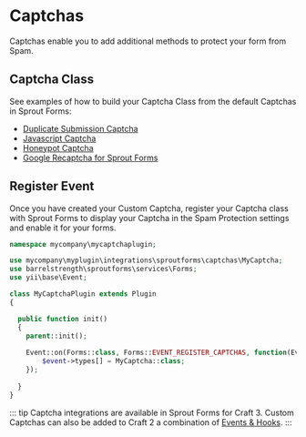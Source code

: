 # Captchas

Captchas enable you to add additional methods to protect your form from Spam.

## Captcha Class

See examples of how to build your Captcha Class from the default Captchas in Sprout Forms:

- [Duplicate Submission Captcha](https://github.com/barrelstrength/craft-sprout-forms/blob/v3/src/captchas/DuplicateCaptcha.php)
- [Javascript Captcha](https://github.com/barrelstrength/craft-sprout-forms/blob/v3/src/captchas/JavascriptCaptcha.php)
- [Honeypot Captcha](https://github.com/barrelstrength/craft-sprout-forms/blob/v3/src/captchas/HoneypotCaptcha.php)
- [Google Recaptcha for Sprout Forms](https://github.com/barrelstrength/craft-sprout-forms-google-recaptcha)

## Register Event

Once you have created your Custom Captcha, register your Captcha class with Sprout Forms to display your Captcha in the Spam Protection settings and enable it for your forms.

``` php
namespace mycompany\mycaptchaplugin;

use mycompany\myplugin\integrations\sproutforms\captchas\MyCaptcha;
use barrelstrength\sproutforms\services\Forms;
use yii\base\Event;

class MyCaptchaPlugin extends Plugin
{

  public function init()
  {
    parent::init();
    
    Event::on(Forms::class, Forms::EVENT_REGISTER_CAPTCHAS, function(Event $event) {
        $event->types[] = MyCaptcha::class;
    });
  
  }
}
```

::: tip
Captcha integrations are available in Sprout Forms for Craft 3. Custom Captchas can also be added to Craft 2 a combination of [Events & Hooks](./events-and-hooks.md).
:::


